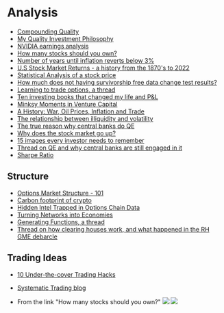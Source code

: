 # Analysis

* [Compounding Quality](https://qualitycompounding.substack.com/p/everything-you-need-to-know-about)
* [My Quality Investment Philosophy](https://qualitycompounding.substack.com/p/my-quality-investment-philosophy)
* [NVIDIA earnings analysis](https://www.cheddarflow.com/blog/nvidia-earnings-analysis/)
* [How many stocks should you own?](https://ndvr.com/journal/how-many-stocks-should-you-own)
* [Number of years until inflation reverts below 3%](https://mobile.twitter.com/RA_Insights/status/1599802065936863234)
* [U.S Stock Market Returns - a history from the 1870's to 2022](https://themeasureofaplan.com/us-stock-market-returns-1870s-to-present/)
* [Statistical Analysis of a stock price](https://towardsdatascience.com/statistical-analysis-of-a-stock-price-e6d6f84ac2cd)
* [How much does not having survivorship free data change test results?](https://alvarezquanttrading.com/blog/how-much-does-hot-having-survivorship-free-data-changes-test-results/)
* [Learning to trade options, a thread](https://twitter.com/FabiusMercurius/status/1502680794204016642)
* [Ten investing books that changed my life and P&L](https://twitter.com/FabiusMercurius/status/1500190848943681539)
* [Minksy Moments in Venture Capital](https://pivotal.substack.com/p/minsky-moments-in-venture-capital?s=r)
* [A History: War, Oil Prices, Inflation and Trade](https://investoramnesia.com/2022/03/13/a-history-war-oil-prices-inflation-trade/)
* [The relationship between illiquidity and volatility](https://twitter.com/ftx_chris/status/1526896272434929664)
* [The true reason why central banks do QE](https://themacrocompass.substack.com/p/portfolio-rebalancing-qe#details)
* [Why does the stock market go up?](https://visioninvesting.substack.com/p/why-does-the-stock-market-go-up)
* [15 images every investor needs to remember](https://twitter.com/BrianFeroldi/status/1553731179546718208)
* [Thread on QE and why central banks are still engaged in it](https://mobile.twitter.com/MacroAlf/status/1558892593597104128)
* [Sharpe Ratio](https://seekingalpha.com/article/4239442-your-sharpe-ratio-is-low-for-reasons-bad-golf)

## Structure

* [Options Market Structure - 101](https://frontmonth.substack.com/p/options-market-structure-101-b18?s=r)
* [Carbon footprint of crypto](https://blog.dshr.org/2022/02/ee380-talk.html)
* [Hidden Intel Trapped in Options Chain Data](https://threadreaderapp.com/thread/1474855205728501760.html)
* [Turning Networks into Economies](https://twitter.com/cdixon/status/1429585831899983876)
* [Generating Functions, a thread](https://twitter.com/10kdiver/status/1426597150993965057)
* [Thread on how clearing houses work, and what happened in the RH GME debarcle](https://twitter.com/compound248/status/1355274739351248898)

## Trading Ideas

* [10 Under-the-cover Trading Hacks](https://twitter.com/FabiusMercurius/status/1492569620569489409)
* [Systematic Trading blog](https://qoppac.blogspot.com/p/systematic-trading-start-here.html)


* From the link "How many stocks should you own?"
![](https://ndvr.com/journalPhotos/HowManyStocks-Figure3.webp)
![](https://ndvr.com/journalPhotos/HowManyStocks-Figure4.webp)
